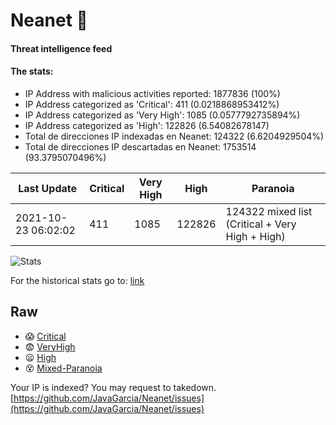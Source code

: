 # Neanet :hocho:
#### Threat intelligence feed
#### The stats:

- IP Address with malicious activities reported: 1877836 (100%)
- IP Address categorized as 'Critical':  411 (0.0218868953412%)
- IP Address categorized as 'Very High':  1085 (0.0577792735894%)
- IP Address categorized as 'High':  122826 (6.54082678147)
- Total de direcciones IP indexadas en Neanet:  124322 (6.6204929504%)
- Total de direcciones IP descartadas en Neanet:  1753514 (93.3795070496%)

| Last Update | Critical | Very High | High | Paranoia |
| --- | --- | --- | --- | --- |
| 2021-10-23 06:02:02 | 411 | 1085 | 122826 | 124322 mixed list (Critical + Very High + High)|

![Stats](https://docs.google.com/spreadsheets/d/e/2PACX-1vSnaNMIXVabIpDJjufMlzH7poXnshF3mgd8Is1g9ytUEzVsP5my4Trn8f-xkoLLQ38xpL3HtmUexLo6/pubchart?oid=501124687&format=image)

For the historical stats go to: [link](/stats.csv)
## Raw
- :scream: [Critical](https://raw.githubusercontent.com/JavaGarcia/Neanet/master/blacklists/neanet_critical.txt)
- :fearful: [VeryHigh](https://raw.githubusercontent.com/JavaGarcia/Neanet/master/blacklists/neanet_veryHigh.txtt)
- :frowning: [High](https://raw.githubusercontent.com/JavaGarcia/Neanet/master/blacklists/neanet_high.txt)
- :dizzy_face: [Mixed-Paranoia](https://raw.githubusercontent.com/JavaGarcia/Neanet/master/blacklists/neanet_all.txt)


Your IP is indexed? You may request to takedown. [https://github.com/JavaGarcia/Neanet/issues](https://github.com/JavaGarcia/Neanet/issues)



























































































































































































































































































































































































































































































































































































































































































































































































































































































































































































































































































































































































































































































































































































































































































































































































































































































































































































































































































































































































































































































































































































































































































































































































































































































































































































































































































































































































































































































































































































































































































































































































































































































































































































































































































































































































































































































































































































































































































































































































































































































































































































































































































































































































































































































































































































































































































































































































































































































































































































































































































































































































































































































































































































































































































































































































































































































































































































































































































































































































































































































































































































































































































































































































































































































































































































































































































































































































































































































































































































































































































































































































































































































































































































































































































































































































































































































































































































































































































































































































































































































































































































































































































































































































































































































































































































































































































































































































































































































































































































































































































































































































































































































































































































































































































































































































































































































































































































































